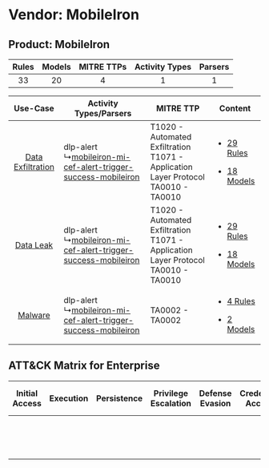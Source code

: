 Vendor: MobileIron
==================
Product: MobileIron
-------------------
| Rules | Models | MITRE TTPs | Activity Types | Parsers |
|:-----:|:------:|:----------:|:--------------:|:-------:|
|  33   |   20   |     4      |       1        |    1    |

|    Use-Case    | Activity Types/Parsers    | MITRE TTP    | Content    |
|:----:| ---- | ---- | ---- |
| [Data Exfiltration](../../../UseCases/uc_data_exfiltration.md) |  dlp-alert<br> ↳[mobileiron-mi-cef-alert-trigger-success-mobileiron](Ps/pC_mobileironmicefalerttriggersuccessmobileiron.md)<br> | T1020 - Automated Exfiltration<br>T1071 - Application Layer Protocol<br>TA0010 - TA0010<br> | [<ul><li>29 Rules</li></ul><ul><li>18 Models</li></ul>](RM/r_m_mobileiron_mobileiron_Data_Exfiltration.md) |
|         [Data Leak](../../../UseCases/uc_data_leak.md)         |  dlp-alert<br> ↳[mobileiron-mi-cef-alert-trigger-success-mobileiron](Ps/pC_mobileironmicefalerttriggersuccessmobileiron.md)<br> | T1020 - Automated Exfiltration<br>T1071 - Application Layer Protocol<br>TA0010 - TA0010<br> | [<ul><li>29 Rules</li></ul><ul><li>18 Models</li></ul>](RM/r_m_mobileiron_mobileiron_Data_Leak.md)         |
|    [Malware](../../../UseCases/uc_malware.md)    |  dlp-alert<br> ↳[mobileiron-mi-cef-alert-trigger-success-mobileiron](Ps/pC_mobileironmicefalerttriggersuccessmobileiron.md)<br> | TA0002 - TA0002<br>    | [<ul><li>4 Rules</li></ul><ul><li>2 Models</li></ul>](RM/r_m_mobileiron_mobileiron_Malware.md)    |

ATT&CK Matrix for Enterprise
----------------------------
| Initial Access | Execution | Persistence | Privilege Escalation | Defense Evasion | Credential Access | Discovery | Lateral Movement | Collection | Command and Control                                                             | Exfiltration                                                                | Impact |
| -------------- | --------- | ----------- | -------------------- | --------------- | ----------------- | --------- | ---------------- | ---------- | ------------------------------------------------------------------------------- | --------------------------------------------------------------------------- | ------ |
|                |           |             |                      |                 |                   |           |                  |            | [Application Layer Protocol](https://attack.mitre.org/techniques/T1071)<br><br> | [Automated Exfiltration](https://attack.mitre.org/techniques/T1020)<br><br> |        |